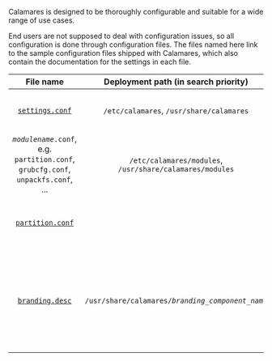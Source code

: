 Calamares is designed to be thoroughly configurable and suitable for a wide range of use cases.

End users are not supposed to deal with configuration issues, so all configuration is done through configuration files. The files named here link to the sample configuration files shipped with Calamares, which also contain the documentation for the settings in each file.

| File name | Deployment path (in search priority) | Purpose |
|:---------:|:------------------------------------:|:-------:|
| [`settings.conf`][settings.conf] | `/etc/calamares`, `/usr/share/calamares` | Main Calamares configuration file |
| _`modulename`_`.conf`, e.g. `partition.conf`, `grubcfg.conf`, `unpackfs.conf`, ... | `/etc/calamares/modules`, `/usr/share/calamares/modules` | Configuration files for every module that needs one |
| [`partition.conf`][partition.conf] | | Configuration for (automatic) partitioning and swap |
| [`branding.desc`][branding.desc] | `/usr/share/calamares/`_`branding_component_name`_ | Branding descriptor file, shipped with the rest of your branding component and selected in `settings.conf` |

[settings.conf]: https://github.com/calamares/calamares/blob/master/settings.conf
[branding.desc]: https://github.com/calamares/calamares/blob/master/src/branding/default/branding.desc
[partition.conf]: https://github.com/calamares/calamares/blob/master/src/modules/partition/partition.conf
